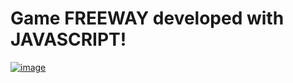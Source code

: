 # Game FREEWAY developed with JAVASCRIPT!

<a href="https://fernandomontanari.github.io/game-freeway-js/">![image](https://user-images.githubusercontent.com/25597840/214710262-0dc24ade-89f5-47c3-b9af-607c60e082e0.png)</a>
